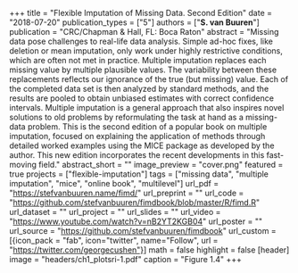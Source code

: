 +++
title = "Flexible Imputation of Missing Data. Second Edition"
date = "2018-07-20"
publication_types = ["5"]
authors = ["**S. van Buuren**"]
publication = "CRC/Chapman & Hall, FL: Boca Raton"
abstract = "Missing data pose challenges to real-life data analysis. Simple ad-hoc fixes, like deletion or mean imputation, only work under highly restrictive conditions, which are often not met in practice. Multiple imputation replaces each missing value by multiple plausible values. The variability between these replacements reflects our ignorance of the true (but missing) value. Each of the completed data set is then analyzed by standard methods, and the results are pooled to obtain unbiased estimates with correct confidence intervals. Multiple imputation is a general approach that also inspires novel solutions to old problems by reformulating the task at hand as a missing-data problem. This is the second edition of a popular book on multiple imputation, focused on explaining the application of methods through detailed worked examples using the MICE package as developed by the author. This new edition incorporates the recent developments in this fast-moving field."
abstract_short = ""
image_preview = "cover.png"
featured = true
projects = ["flexible-imputation"]
tags = ["missing data", "multiple imputation", "mice", "online book", "multilevel"]
url_pdf = "https://stefvanbuuren.name/fimd/"
url_preprint = ""
url_code = "https://github.com/stefvanbuuren/fimdbook/blob/master/R/fimd.R"
url_dataset = ""
url_project = ""
url_slides = ""
url_video = "https://www.youtube.com/watch?v=nB2YT2KGB04"
url_poster = ""
url_source = "https://github.com/stefvanbuuren/fimdbook"
url_custom = [{icon_pack = "fab", icon="twitter", name="Follow", url = "https://twitter.com/georgecushen"}]
math = false
highlight = false
[header]
image = "headers/ch1_plotsri-1.pdf"
caption = "Figure 1.4"
+++
